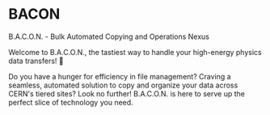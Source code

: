 # BACON

B.A.C.O.N. - Bulk Automated Copying and Operations Nexus

Welcome to B.A.C.O.N., the tastiest way to handle your high-energy physics data transfers! 🍖

Do you have a hunger for efficiency in file management? Craving a seamless, automated solution to copy and organize your data across CERN's tiered sites? Look no further! B.A.C.O.N. is here to serve up the perfect slice of technology you need.
